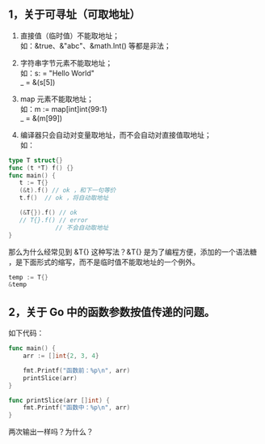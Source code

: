 ## 1，关于可寻址（可取地址）  

1. 直接值（临时值）不能取地址；  
如：&true、&"abc"、&math.Int() 等都是非法；  

2. 字符串字节元素不能取地址；  
如：s: = "Hello World"  
_ = &(s[5])  

3. map 元素不能取地址；  
如：m := map[int]int{99:1}  
_ = &(m[99])  

4. 编译器只会自动对变量取地址，而不会自动对直接值取地址；  
如：  
```go
type T struct{}
func (t *T) f() {}
func main() {
   t := T{}
   (&t).f() // ok ，和下一句等价 
   t.f()  // ok ，将自动取地址

   (&T{}).f() // ok
   // T{}.f() // error
             // 不会自动取地址
}
```

那么为什么经常见到 &T{} 这种写法？&T{} 是为了编程方便，添加的一个语法糖 ，是下面形式的缩写，而不是临时值不能取地址的一个例外。  

```go
temp := T{}
&temp
```

## 2，关于 Go 中的函数参数按值传递的问题。  

如下代码：  

```go
func main() {
	arr := []int{2, 3, 4}

	fmt.Printf("函数前：%p\n", arr)
	printSlice(arr)
}

func printSlice(arr []int) {
	fmt.Printf("函数中：%p\n", arr)
}
```

两次输出一样吗？为什么？  